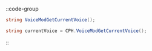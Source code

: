 ::code-group
  ```csharp [Method]
  string VoiceModGetCurrentVoice();
  ```
  ```csharp [Example]
  string currentVoice = CPH.VoiceModGetCurrentVoice();
  ```
::